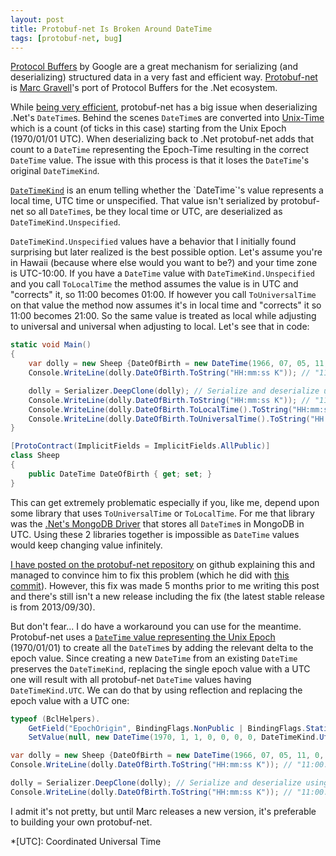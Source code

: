 ```yaml
---
layout: post
title: Protobuf-net Is Broken Around DateTime
tags: [protobuf-net, bug]
---
```


[Protocol Buffers](https://github.com/google/protobuf) by Google are a great mechanism for serializing (and deserializing) structured data in a very fast and efficient way. [Protobuf-net](https://github.com/mgravell/protobuf-net) is [Marc Gravell](https://twitter.com/marcgravell)'s port of Protocol Buffers for the .Net ecosystem.

While [being very efficient](http://theburningmonk.com/2011/08/performance-test-binaryformatter-vs-protobuf-net/), protobuf-net has a big issue when deserializing .Net's `DateTime`s. Behind the scenes `DateTime`s are converted into [Unix-Time](https://en.wikipedia.org/wiki/Unix_time) which is a count (of ticks in this case) starting from the Unix Epoch (1970/01/01 UTC). When deserializing back to .Net protobuf-net adds that count to a `DateTime` representing the Epoch-Time resulting in the correct `DateTime` value. The issue with this process is that it loses the `DateTime`'s original `DateTimeKind`.
<!--more-->
[`DateTimeKind`](https://msdn.microsoft.com/en-us/library/shx7s921(v=vs.110).aspx) is an enum telling whether the `DateTime`'s value represents a local time, UTC time or unspecified. That value isn't serialized by protobuf-net so all `DateTime`s, be they local time or UTC, are deserialized as `DateTimeKind.Unspecified`.

`DateTimeKind.Unspecified` values have a behavior that I initially found surprising but later realized is the best possible option. Let's assume you're in Hawaii (because where else would you want to be?) and your time zone is UTC-10:00. If you have a `DateTime` value with `DateTimeKind.Unspecified` and you call `ToLocalTime` the method assumes the value is in UTC and "corrects" it, so 11:00 becomes 01:00. If however you call `ToUniversalTime` on that value the method now assumes it's in local time and "corrects" it so 11:00 becomes 21:00. So the same value is treated as local while adjusting to universal and universal when adjusting to local. Let's see that in code:

```csharp
static void Main()
{
    var dolly = new Sheep {DateOfBirth = new DateTime(1966, 07, 05, 11, 0, 0, DateTimeKind.Utc)};
    Console.WriteLine(dolly.DateOfBirth.ToString("HH:mm:ss K")); // "11:00:00 Z" (Z means UTC)

    dolly = Serializer.DeepClone(dolly); // Serialize and deserialize using protobuf-net
    Console.WriteLine(dolly.DateOfBirth.ToString("HH:mm:ss K")); // "11:00:00" (no Z means unspecified)
    Console.WriteLine(dolly.DateOfBirth.ToLocalTime().ToString("HH:mm:ss K")); // "01:00:00 -10:00" (Hawaii timezone)
    Console.WriteLine(dolly.DateOfBirth.ToUniversalTime().ToString("HH:mm:ss K")); // "21:00:00 Z"
}

[ProtoContract(ImplicitFields = ImplicitFields.AllPublic)]
class Sheep
{
    public DateTime DateOfBirth { get; set; }
}
```

This can get extremely problematic especially if you, like me, depend upon some library that uses `ToUniversalTime` or `ToLocalTime`. For me that library was the [.Net's MongoDB Driver](https://github.com/mongodb/mongo-csharp-driver) that stores all `DateTime`s in MongoDB in UTC. Using these 2 libraries together is impossible as `DateTime` values would keep changing value infinitely.

[I have posted on the protobuf-net repository](https://github.com/mgravell/protobuf-net/issues/44#issuecomment-105433396) on github explaining this and managed to convince him to fix this problem (which he did with [this commit](https://github.com/mgravell/protobuf-net/commit/e601b359c6ae56afc159754d29f5e7d0f05a01f5)). However, this fix was made 5 months prior to me writing this post and there's still isn't a new release including the fix (the latest stable release is from 2013/09/30).

But don't fear... I do have a workaround you can use for the meantime. Protobuf-net uses a [`DateTime` value representing the Unix Epoch](https://github.com/mgravell/protobuf-net/blob/15174a09ee3223c8805b3ef81c1288879c746dfa/protobuf-net/BclHelpers.cs#L48) (1970/01/01) to create all the `DateTime`s by adding the relevant delta to the epoch value. Since creating a new `DateTime` from an existing `DateTime` preserves the `DateTimeKind`, replacing the single epoch value with a UTC one will result with all protobuf-net `DateTime` values having `DateTimeKind.UTC`. We can do that by using reflection and replacing the epoch value with a UTC one:

```csharp
typeof (BclHelpers).
    GetField("EpochOrigin", BindingFlags.NonPublic | BindingFlags.Static).
    SetValue(null, new DateTime(1970, 1, 1, 0, 0, 0, 0, DateTimeKind.Utc));

var dolly = new Sheep {DateOfBirth = new DateTime(1966, 07, 05, 11, 0, 0, DateTimeKind.Utc)};
Console.WriteLine(dolly.DateOfBirth.ToString("HH:mm:ss K")); // "11:00:00 Z" (Z means UTC)

dolly = Serializer.DeepClone(dolly); // Serialize and deserialize using protobuf-net
Console.WriteLine(dolly.DateOfBirth.ToString("HH:mm:ss K")); // "11:00:00 Z"
```

I admit it's not pretty, but until Marc releases a new version, it's preferable to building your own protobuf-net.

*[UTC]: Coordinated Universal Time